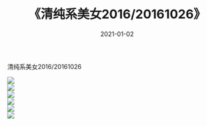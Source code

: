 ﻿---
layout: post
title:  《清纯系美女2016/20161026》
date:   2021-01-02
img: http://pic.660000.xyz/1:/清纯系美女/2016/20161026/000.jpg
categories: [美女, 清纯, 唯美]
---

清纯系美女2016/20161026

 ![](http://pic.660000.xyz/1:/清纯系美女/2016/20161026/001.jpeg) <br>![](http://pic.660000.xyz/1:/清纯系美女/2016/20161026/002.jpeg) <br>![](http://pic.660000.xyz/1:/清纯系美女/2016/20161026/003.jpeg) <br>![](http://pic.660000.xyz/1:/清纯系美女/2016/20161026/004.jpeg) <br>![](http://pic.660000.xyz/1:/清纯系美女/2016/20161026/005.jpeg) <br>![](http://pic.660000.xyz/1:/清纯系美女/2016/20161026/006.jpeg) <br>